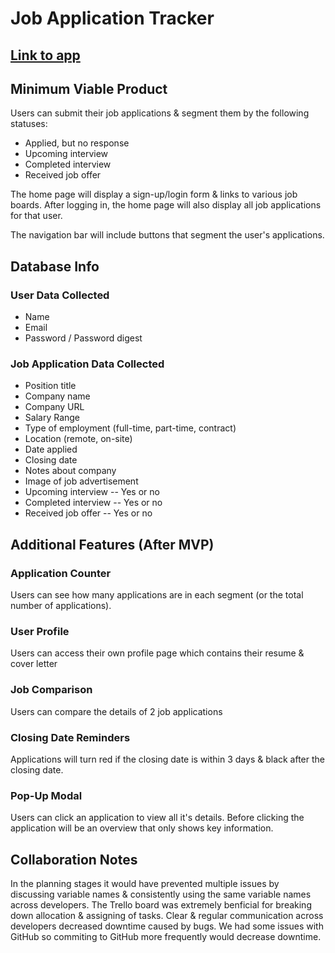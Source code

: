 # Job Application Tracker

## <a href="https://jobs-app-tracker.herokuapp.com/">Link to app</a>

## Minimum Viable Product
<p>Users can submit their job applications & segment them by the following statuses:</p>
<ul>
  <li>Applied, but no response</li>
  <li>Upcoming interview</li>
  <li>Completed interview</li>
  <li>Received job offer</li>
</ul>
<p>The home page will display a sign-up/login form & links to various job boards. After logging in, the home page will also display all job applications for that user.</p>
<p>The navigation bar will include buttons that segment the user's applications.</p>


## Database Info
### User Data Collected
<ul>
  <li>Name</li>
  <li>Email</li>
  <li>Password / Password digest</li>
</ul>

### Job Application Data Collected
<ul>
  <li>Position title</li>
  <li>Company name</li>
  <li>Company URL</li>
  <li>Salary Range</li>
  <li>Type of employment (full-time, part-time, contract)</li>
  <li>Location (remote, on-site)</li>
  <li>Date applied</li>
  <li>Closing date</li>
  <li>Notes about company</li>
  <li>Image of job advertisement</li>
  <li>Upcoming interview -- Yes or no</li>
  <li>Completed interview -- Yes or no</li>
  <li>Received job offer -- Yes or no</li>
</ul>

## Additional Features (After MVP)
### Application Counter
<p>Users can see how many applications are in each segment (or the total number of applications).</p>

### User Profile
<p>Users can access their own profile page which contains their resume & cover letter</p>

### Job Comparison
<p>Users can compare the details of 2 job applications</p>

### Closing Date Reminders
<p>Applications will turn red if the closing date is within 3 days & black after the closing date.</p>

### Pop-Up Modal
<p>Users can click an application to view all it's details. Before clicking the application will be an overview that only shows key information.</p>

## Collaboration Notes
<p>In the planning stages it would have prevented multiple issues by discussing variable names & consistently using the same variable names across developers. The Trello board was extremely benficial for breaking down allocation & assigning of tasks. Clear & regular communication across developers decreased downtime caused by bugs. We had some issues with GitHub so commiting to GitHub more frequently would decrease downtime.</p>
